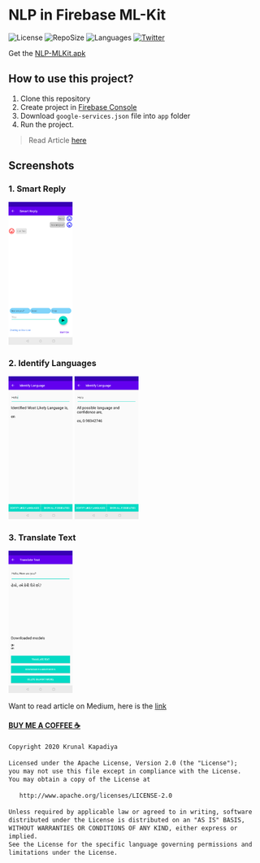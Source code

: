 # NLP in Firebase ML-Kit

![License](https://img.shields.io/github/license/krunal3kapadiya/NLP-ML-Kit.svg)
![RepoSize](https://img.shields.io/github/repo-size/krunal3kapadiya/NLP-ML-Kit)
![Languages](https://img.shields.io/github/languages/count/krunal3kapadiya/NLP-ML-Kit)
[![Twitter](https://img.shields.io/badge/Twitter-%40krunal3kapadiya-blue.svg)](https://twitter.com/krunal3kapadia)

Get the [NLP-MLKit.apk](misc/NLP-MLKit.apk)

## How to use this project?

1. Clone this repository
2. Create project in [Firebase Console](https://console.firebase.google.com/)
3. Download `google-services.json` file into `app` folder
4. Run the project.

> Read Article [here](https://krunal3kapadiya.app/post/nlp-in-ml-kit/)

## Screenshots

### 1. Smart Reply

<img src="misc/smart_reply.png" width="25%"/>

### 2. Identify Languages

<img src="misc/identify_likely_lang.png" width="25%"/>  <img src="misc/show_possibilities.png" width="25%"/>

### 3. Translate Text

<img src="misc/gujarati_text.png" width="25%"/>

Want to read article on Medium, here is the [link](https://medium.com/@krunal3kapadiya/facts-you-should-know-before-starting-ml-kit-8f31dabeb0f)

#### [BUY ME A COFFEE ☕](https://www.paypal.me/krunal3kapadiya)

```
Copyright 2020 Krunal Kapadiya

Licensed under the Apache License, Version 2.0 (the "License");
you may not use this file except in compliance with the License.
You may obtain a copy of the License at

   http://www.apache.org/licenses/LICENSE-2.0

Unless required by applicable law or agreed to in writing, software
distributed under the License is distributed on an "AS IS" BASIS,
WITHOUT WARRANTIES OR CONDITIONS OF ANY KIND, either express or implied.
See the License for the specific language governing permissions and
limitations under the License.
```
